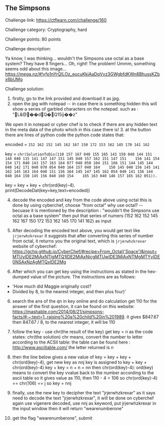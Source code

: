 ## The Simpsons
Challenge link: https://ctflearn.com/challenge/160


Challenge category: Cryptography, hard 

Challenge points: 80 points

Challenge description:

Ya know, I was thinking... wouldn't the Simpsons use octal as a base system? They have 8 fingers... Oh, right! The problem! Ummm, something seems odd about this image... https://mega.nz/#!yfp1nYrQ!LOz_eucuKkjAaDqVvz3GWgbfdKWn8BhussKZbx6bUMg

Challenge solution:

1. firstly, go to the link provided and download it as jpg.
2. open the jpg with notepad -- in case there is something hidden 
   this will show a series of garbled characters on the notepad.
   such as : "L&@��dQ�Q15ǭ��z"

We open it in notepad or cyber chef is to check if there are any hidden text in the meta data of the photo which in this case there is!
3. at the button there are lines of python code 
   the python code states that: 
   
   encoded = `152 162 152 145 162 167 150 172 153 162 145 170 141 162`
   
   key = `chr(SolutionToDis(110 157 167 040 155 165 143 150 040 144 151 144 040 115 141 147 147 151 145 040 157 162 151 147 151    156 141 154 154 171 040 143 157 163 164 077 040 050 104 151 166 151 144 145 144 040 142 171 040 070 054 040 164 157 040 164    150 145 040 156 145 141 162 145 163 164 040 151 156 164 145 147 145 162 054 040 141 156 144 040 164 150 145 156 040 160 154    165 163 040 146 157 165 162 051)).` 
   
   key = key + key + chr(ord(key)-4). 
   print(DecodeDat(key=key,text=encoded))
   
4. decode the encoded and key from the code above using octal
   this is done by using cyberchef, choose "from octal"
   why use octal? -- becuase it is mentioned by the description : "wouldn't the Simpsons use octal as a base system" 
   then put that series of numers (152 162 152 145 162 167 150 172 153 162 145 170 141 162) as input 
   
5. After decoding the encoded text above, you would get text like `jrjerwhzkrexar`
   it suggests that after converting this series of number from octal, it returns you the original text, which is        `jrjerwhzkrexar`
   website of cyberchef: https://gchq.github.io/CyberChef/#recipe=From_Octal('Space')&input=MTUyIDE2MiAxNTIgMTQ1IDE2MiAxNjcgMTUwIDE3MiAxNTMgMTYyIDE0NSAxNzAgMTQxIDE2Mg
   
6. After which you can get key using the instructions as stated in the hex-dumped value of the picture. The instructions are as follows:
- 'How much did Maggie originally cost? 
- Divided by 8, to the nearest integer, and then plus four)'

6. search the ans of the qn in key online and do calculation get 110
   for the answer of the first question, it can be found on this website:
   https://mashable.com/2014/08/21/simpsons-facts/#:~:text=1.,raising%20a%20child%20in%201989.
   it gives $847.67
   then 847.67 / 8, to the nearest integer, it will be 110
   
7. follow the key - use chr(the result of the key) get key = n
   as the code states: chr(the solution) 
   chr means, convert the number to letter according to the ACSII table:
   the table can be found here : http://www.asciitable.com/
   the letter returned is n 
   
8. then the line below gives a new value of key = key + key + chr(ord(key)-4), get new key as nnj
   key is assigned to key + key + chr(ord(key)-4)
   key + key = n + n = nn
   then chr(ord(key)-4):
   ord(key) means to convert the key vvalue back to the number according to the ascii table
   so it gives value as 110, then 110 - 4 = 106
   so chr(ord(key)-4) == chr(106) == j
   so key = nnj 
   
9. finally, use the new key to decipher the text "jrjerwhzkrexar" 
   as it says need to decode the text "jrjerwhzkrexar", it will be done on cyberchef again
   use vigenere decoded, use nnj as keyword, put jrjerwhzkrexar in the input window 
   then it will return "wearenumberone"
   
10. get the flag "wearenumberone", submit 
